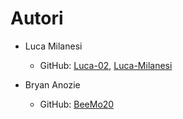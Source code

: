 # Autori

- Luca Milanesi
    - GitHub: [Luca-02](https://github.com/Luca-02), [Luca-Milanesi](https://github.com/Luca-Milanesi)

- Bryan Anozie
  - GitHub: [BeeMo20](https://github.com/BeeMo20)
